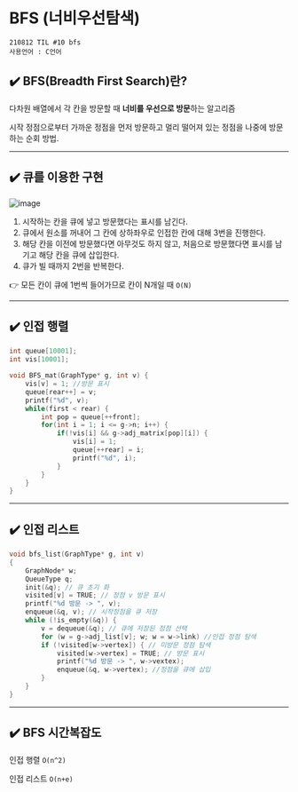 # BFS (너비우선탐색)
```
210812 TIL #10 bfs
사용언어 : C언어
```
## ✔️ BFS(Breadth First Search)란?
다차원 배열에서 각 칸을 방문할 때 **너비를 우선으로 방문**하는 알고리즘

시작 정점으로부터 가까운 정점을 먼저 방문하고 멀리 떨어져 있는 정점을 나중에 방문하는 순회 방법.
***

## ✔️ 큐를 이용한 구현
![image](https://user-images.githubusercontent.com/78305431/129214599-cbffb7b8-7c69-4a3b-87ed-47eda9710343.png)
1. 시작하는 칸을 큐에 넣고 방문했다는 표시를 남긴다.
2. 큐에서 원소를 꺼내어 그 칸에 상하좌우로 인접한 칸에 대해 3번을 진행한다.
3. 해당 칸을 이전에 방문했다면 아무것도 하지 않고, 처음으로 방문했다면 표시를 남기고 해당 칸을 큐에 삽입한다.
4. 큐가 빌 때까지 2번을 반복한다.

:point_right: 모든 칸이 큐에 1번씩 들어가므로 칸이 N개일 때 `O(N)`

***
## ✔️ 인접 행렬
```C
int queue[10001];
int vis[10001];

void BFS_mat(GraphType* g, int v) {
    vis[v] = 1; //방문 표시
    queue[rear++] = v;
    printf("%d", v);
    while(first < rear) {
        int pop = queue[++front];
        for(int i = 1; i <= g->n; i++) {
            if(!vis[i] && g->adj_matrix[pop][i]) {
                vis[i] = 1;
                queue[++rear] = i;
                printf("%d", i);
            }
        }
    }
}
```
***
## ✔️ 인접 리스트
```C
void bfs_list(GraphType* g, int v)
{
    GraphNode* w;
    QueueType q;
    init(&q); // 큐 초기 화
    visited[v] = TRUE; // 정점 v 방문 표시
    printf("%d 방문 -> ", v);
    enqueue(&q, v); // 시작정점을 큐 저장
    while (!is_empty(&q)) {
        v = dequeue(&q); // 큐에 저장된 정점 선택
        for (w = g->adj_list[v]; w; w = w->link) //인접 정점 탐색
        if (!visited[w->vertex]) { // 미방문 정점 탐색
            visited[w->vertex] = TRUE; // 방문 표시
            printf("%d 방문 -> ", w->vextex);
            enqueue(&q, w->vertex); //정점을 큐에 삽입
        }
    }
}
```
***
## ✔️ BFS 시간복잡도
인접 행렬 `O(n^2)`

인접 리스트 `O(n+e)`